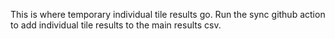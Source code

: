 This is where temporary individual tile results go. Run the sync github action to add individual tile results to the main results csv.